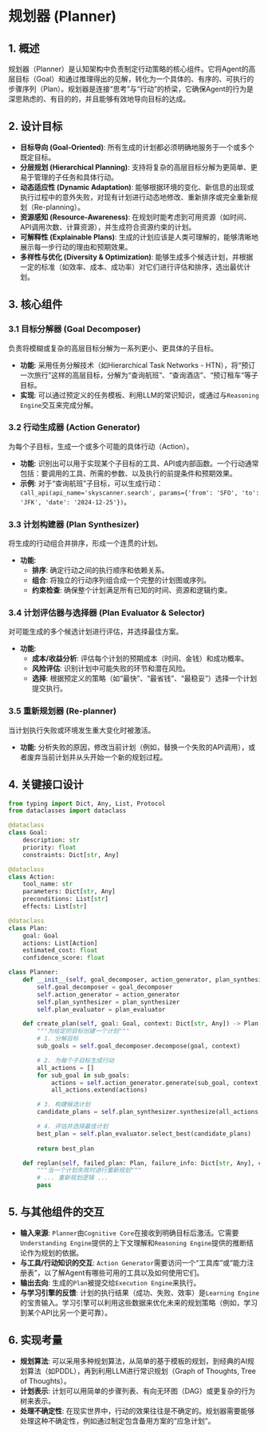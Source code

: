 # 规划器 (Planner)

## 1. 概述

规划器（Planner）是认知架构中负责制定行动策略的核心组件。它将Agent的高层目标（Goal）和通过推理得出的见解，转化为一个具体的、有序的、可执行的步骤序列（Plan）。规划器是连接“思考”与“行动”的桥梁，它确保Agent的行为是深思熟虑的、有目的的，并且能够有效地导向目标的达成。

## 2. 设计目标

*   **目标导向 (Goal-Oriented)**: 所有生成的计划都必须明确地服务于一个或多个既定目标。
*   **分层规划 (Hierarchical Planning)**: 支持将复杂的高层目标分解为更简单、更易于管理的子任务和具体行动。
*   **动态适应性 (Dynamic Adaptation)**: 能够根据环境的变化、新信息的出现或执行过程中的意外失败，对现有计划进行动态地修改、重新排序或完全重新规划（Re-planning）。
*   **资源感知 (Resource-Awareness)**: 在规划时能考虑到可用资源（如时间、API调用次数、计算资源），并生成符合资源约束的计划。
*   **可解释性 (Explainable Plans)**: 生成的计划应该是人类可理解的，能够清晰地展示每一步行动的理由和预期效果。
*   **多样性与优化 (Diversity & Optimization)**: 能够生成多个候选计划，并根据一定的标准（如效率、成本、成功率）对它们进行评估和排序，选出最优计划。

## 3. 核心组件

### 3.1 目标分解器 (Goal Decomposer)

负责将模糊或复杂的高层目标分解为一系列更小、更具体的子目标。

*   **功能**: 采用任务分解技术（如Hierarchical Task Networks - HTN），将“预订一次旅行”这样的高层目标，分解为“查询航班”、“查询酒店”、“预订租车”等子目标。
*   **实现**: 可以通过预定义的任务模板、利用LLM的常识知识，或通过与`Reasoning Engine`交互来完成分解。

### 3.2 行动生成器 (Action Generator)

为每个子目标，生成一个或多个可能的具体行动（Action）。

*   **功能**: 识别出可以用于实现某个子目标的工具、API或内部函数。一个行动通常包括：要调用的工具、所需的参数、以及执行的前提条件和预期效果。
*   **示例**: 对于“查询航班”子目标，可以生成行动：`call_api(api_name='skyscanner.search', params={'from': 'SFO', 'to': 'JFK', 'date': '2024-12-25'})`。

### 3.3 计划构建器 (Plan Synthesizer)

将生成的行动组合并排序，形成一个连贯的计划。

*   **功能**: 
    *   **排序**: 确定行动之间的执行顺序和依赖关系。
    *   **组合**: 将独立的行动序列组合成一个完整的计划图或序列。
    *   **约束检查**: 确保整个计划满足所有已知的时间、资源和逻辑约束。

### 3.4 计划评估器与选择器 (Plan Evaluator & Selector)

对可能生成的多个候选计划进行评估，并选择最佳方案。

*   **功能**: 
    *   **成本/收益分析**: 评估每个计划的预期成本（时间、金钱）和成功概率。
    *   **风险评估**: 识别计划中可能失败的环节和潜在风险。
    *   **选择**: 根据预定义的策略（如“最快”、“最省钱”、“最稳妥”）选择一个计划提交执行。

### 3.5 重新规划器 (Re-planner)

当计划执行失败或环境发生重大变化时被激活。

*   **功能**: 分析失败的原因，修改当前计划（例如，替换一个失败的API调用），或者废弃当前计划并从头开始一个新的规划过程。

## 4. 关键接口设计

```python
from typing import Dict, Any, List, Protocol
from dataclasses import dataclass

@dataclass
class Goal:
    description: str
    priority: float
    constraints: Dict[str, Any]

@dataclass
class Action:
    tool_name: str
    parameters: Dict[str, Any]
    preconditions: List[str]
    effects: List[str]

@dataclass
class Plan:
    goal: Goal
    actions: List[Action]
    estimated_cost: float
    confidence_score: float

class Planner:
    def __init__(self, goal_decomposer, action_generator, plan_synthesizer, plan_evaluator):
        self.goal_decomposer = goal_decomposer
        self.action_generator = action_generator
        self.plan_synthesizer = plan_synthesizer
        self.plan_evaluator = plan_evaluator

    def create_plan(self, goal: Goal, context: Dict[str, Any]) -> Plan:
        """为给定的目标创建一个计划"""
        # 1. 分解目标
        sub_goals = self.goal_decomposer.decompose(goal, context)

        # 2. 为每个子目标生成行动
        all_actions = []
        for sub_goal in sub_goals:
            actions = self.action_generator.generate(sub_goal, context)
            all_actions.extend(actions)

        # 3. 构建候选计划
        candidate_plans = self.plan_synthesizer.synthesize(all_actions, goal, context)

        # 4. 评估并选择最佳计划
        best_plan = self.plan_evaluator.select_best(candidate_plans)
        
        return best_plan

    def replan(self, failed_plan: Plan, failure_info: Dict[str, Any], context: Dict[str, Any]) -> Plan:
        """当一个计划失败时进行重新规划"""
        # ... 重新规划逻辑 ...
        pass
```

## 5. 与其他组件的交互

*   **输入来源**: `Planner`由`Cognitive Core`在接收到明确目标后激活。它需要`Understanding Engine`提供的上下文理解和`Reasoning Engine`提供的推断结论作为规划的依据。
*   **与工具/行动知识的交互**: `Action Generator`需要访问一个“工具库”或“能力注册表”，以了解Agent有哪些可用的工具以及如何使用它们。
*   **输出去向**: 生成的`Plan`被提交给`Execution Engine`来执行。
*   **与学习引擎的反馈**: 计划的执行结果（成功、失败、效率）是`Learning Engine`的宝贵输入。学习引擎可以利用这些数据来优化未来的规划策略（例如，学习到某个API比另一个更可靠）。

## 6. 实现考量

*   **规划算法**: 可以采用多种规划算法，从简单的基于模板的规划，到经典的AI规划算法（如PDDL），再到利用LLM进行常识规划（Graph of Thoughts, Tree of Thoughts）。
*   **计划表示**: 计划可以用简单的步骤列表、有向无环图（DAG）或更复杂的行为树来表示。
*   **处理不确定性**: 在现实世界中，行动的效果往往是不确定的。规划器需要能够处理这种不确定性，例如通过制定包含备用方案的“应急计划”。